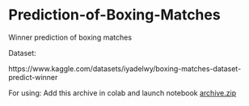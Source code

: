 # Prediction-of-Boxing-Matches
Winner prediction of boxing matches 

Dataset:
<link>https://www.kaggle.com/datasets/iyadelwy/boxing-matches-dataset-predict-winner</link>

For using: Add this archive in colab and launch  notebook 
[archive.zip](https://github.com/user-attachments/files/18783451/archive.zip)

